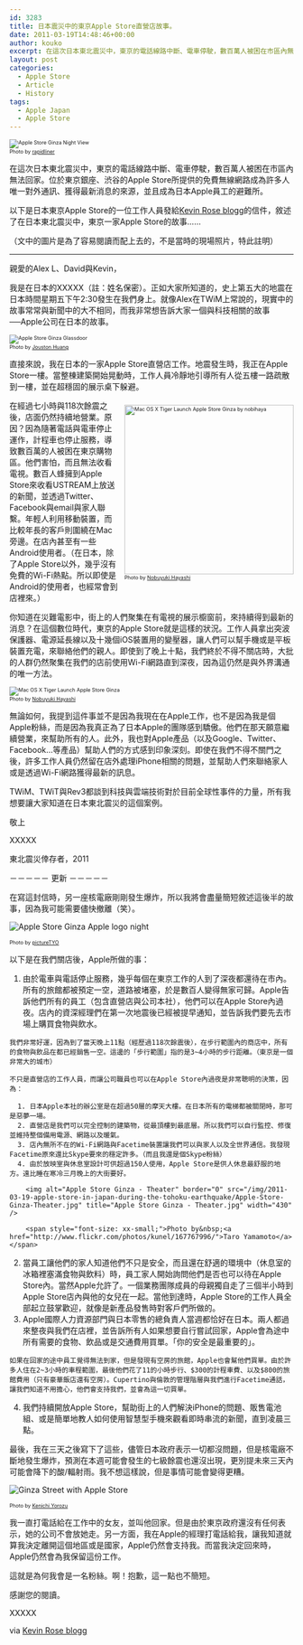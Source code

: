 ```yaml
---
id: 3283
title: 日本震災中的東京Apple Store直營店故事。
date: 2011-03-19T14:48:46+00:00
author: kouko
excerpt: 在這次日本東北震災中，東京的電話線路中斷、電車停駛，數百萬人被困在市區內無法回家。位於東京銀座、渋谷的Apple Store所提供的免費無線網路成為許多人唯一對外通訊、獲得最新消息的來源，並且成為日本Apple員工的避難所。
layout: post
categories:
  - Apple Store
  - Article
  - History
tags:
  - Apple Japan
  - Apple Store
---
```

<p style="font-size: xx-small;">
  <img alt="Apple Store Ginza Night View" border="0" src="/img/2011-03-19-apple-store-in-japan-during-the-tohoku-earthquake/Apple-Store-Ginza-Night-View.jpg" title="Apple Store Ginza Night View.jpg"  /><br /> Photo by&nbsp;<a href="http://www.flickr.com/photos/rapidliner/5294586514/">rapidliner</a>
</p>

在這次日本東北震災中，東京的電話線路中斷、電車停駛，數百萬人被困在市區內無法回家。位於東京銀座、渋谷的Apple Store所提供的免費無線網路成為許多人唯一對外通訊、獲得最新消息的來源，並且成為日本Apple員工的避難所。

以下是日本東京Apple Store的一位工作人員發給[Kevin Rose blogg](http://kevinrose.com/blogg/2011/3/14/apples-role-in-japan-during-the-tohoku-earthquake.html)的信件，敘述了在日本東北震災中，東京一家Apple Store的故事&hellip;&hellip;

（文中的圖片是為了容易閱讀而配上去的，不是當時的現場照片，特此註明）


***

親愛的Alex L、David與Kevin，

我是在日本的XXXXX（註：姓名保密）。正如大家所知道的，史上第五大的地震在日本時間星期五下午2:30發生在我們身上。就像Alex在TWiM上常說的，現實中的故事常常與新聞中的大不相同，而我非常想告訴大家一個與科技相關的故事──Apple公司在日本的故事。

<span style="font-size: xx-small;"><img alt="Apple Store Ginza Glassdoor" border="0" src="/img/2011-03-19-apple-store-in-japan-during-the-tohoku-earthquake/Apple-Store-Ginza-Glassdoor.jpg" title="Apple Store Ginza Glassdoor.jpg"  /><br /> Photo by <a href="http://www.flickr.com/photos/joustonhuang/4261784419/">Jouston Huang</a></span>

直接來說，我在日本的一家Apple Store直營店工作。地震發生時，我正在Apple Store一樓。當整棟建築開始晃動時，工作人員冷靜地引導所有人從五樓一路疏散到一樓，並在超穩固的展示桌下躲避。

<div style="float: right; padding-left: 10px;">
  <p style="font-size: xx-small;">
    <img alt="Mac OS X Tiger Launch Apple Store Ginza by nobihaya" border="0" src="/img/2011-03-19-apple-store-in-japan-during-the-tohoku-earthquake/Mac-OS-X-Tiger-Launch-Apple-Store-Ginza-by-nobihaya.jpg" title="Mac OS X Tiger Launch Apple Store Ginza by nobihaya.jpg" width="300" /><br /> Photo by&nbsp;<a href="http://www.flickr.com/photos/nobihaya/11514587/">Nobuyuki Hayashi</a>
  </p>
</div>

在經過七小時與118次餘震之後，店面仍然持續地營業。原因？因為隨著電話與電車停止運作，計程車也停止服務，導致數百萬的人被困在東京購物區。他們害怕，而且無法收看電視。數百人蜂擁到Apple Store來收看USTREAM上放送的新聞，並透過Twitter、Facebook與email與家人聯繫。年輕人利用移動裝置，而比較年長的客戶則圍繞在Mac旁邊。在店內甚至有一些Android使用者。（在日本，除了Apple Store以外，幾乎沒有免費的Wi-Fi熱點。所以即使是Android的使用者，也經常會到店裡來。）

你知道在災難電影中，街上的人們聚集在有電視的展示櫥窗前，來持續得到最新的消息？在這個數位時代，東京的Apple Store就是這樣的狀況。工作人員拿出突波保護器、電源延長線以及十幾個iOS裝置用的變壓器，讓人們可以幫手機或是平板裝置充電，來聯絡他們的親人。即使到了晚上十點，我們終於不得不關店時，大批的人群仍然聚集在我們的店前使用Wi-Fi網路直到深夜，因為這仍然是與外界溝通的唯一方法。

<p style="font-size: xx-small;">
  <img alt="Mac OS X Tiger Launch Apple Store Ginza" border="0" src="/img/2011-03-19-apple-store-in-japan-during-the-tohoku-earthquake/Mac-OS-X-Tiger-Launch-Apple-Store-Ginza.jpg" title="Mac OS X Tiger Launch Apple Store Ginza.jpg"  /><br /> Photo by&nbsp;<a href="http://www.flickr.com/photos/nobihaya/11516177/">Nobuyuki Hayashi</a>
</p>

無論如何，我提到這件事並不是因為我現在在Apple工作，也不是因為我是個Apple粉絲，而是因為我真正為了日本Apple的團隊感到驕傲。他們在那天願意繼續營業，來幫助所有的人。此外，我也對Apple產品（以及Google、Twitter、Facebook&hellip;等產品）幫助人們的方式感到印象深刻。即使在我們不得不關門之後，許多工作人員仍然留在店外處理iPhone相關的問題，並幫助人們來聯絡家人或是透過Wi-Fi網路獲得最新的訊息。

TWiM、TWiT與Rev3都談到科技與雲端技術對於目前全球性事件的力量，所有我想要讓大家知道在日本東北震災的這個案例。

敬上

XXXXX

東北震災倖存者，2011

－－－－－ 更新&nbsp;－－－－－

在寫這封信時，另一座核電廠剛剛發生爆炸，所以我將會盡量簡短敘述這後半的故事，因為我可能需要儘快撤離（笑）。

<img alt="Apple Store Ginza Apple logo night" border="0" src="/img/2011-03-19-apple-store-in-japan-during-the-tohoku-earthquake/Apple-Store-Ginza-Apple-logo-night.jpg" style="border: 0px initial initial;" title="Apple Store Ginza Apple logo night.jpg"  />

<span style="font-size: xx-small;">Photo by </span><a href="http://www.flickr.com/photos/pict_u_re/2480117954/" style="font-size: xx-small;">pictureTYO</a>

以下是在我們關店後，Apple所做的事：

  1. 由於電車與電話停止服務，幾乎每個在東京工作的人到了深夜都還待在市內。所有的旅館都被預定一空，道路被堵塞，於是數百人變得無家可歸。Apple告訴他們所有的員工（包含直營店與公司本社），他們可以在Apple Store內過夜。店內的資深經理們在第一次地震後已經被提早通知，並告訴我們要先去市場上購買食物與飲水。

    我們非常好運，因為到了當天晚上11點（經歷過118次餘震後），在步行範圍內的商店中，所有的食物與飲品在都已經銷售一空。這邊的「步行範圍」指的是3~4小時的步行距離。（東京是一個非常大的城市）

    不只是直營店的工作人員，而讓公司職員也可以在Apple Store內過夜是非常聰明的決策，因為：

      1. 日本Apple本社的辦公室是在超過50層的摩天大樓。在日本所有的電梯都被關閉時，那可是惡夢一場。
      2. 直營店是我們可以完全控制的建築物，從最頂樓到最底層。所以我們可以自行監控、修復並維持整個備用電源、網路以及暖氣。
      3. 店內無所不在的Wi-Fi網路與Facetime裝置讓我們可以與家人以及全世界通信。我發現Facetime原來還比Skype要來的穩定許多。（而且我還是個Skype粉絲）
      4. 由於放映室與休息室設計可供超過150人使用，Apple Store是供人休息最舒服的地方。遠比睡在寒冷三月晚上的大街要好。

        <img alt="Apple Store Ginza - Theater" border="0" src="/img/2011-03-19-apple-store-in-japan-during-the-tohoku-earthquake/Apple-Store-Ginza-Theater.jpg" title="Apple Store Ginza - Theater.jpg" width="430" />

        <span style="font-size: xx-small;">Photo by&nbsp;<a href="http://www.flickr.com/photos/kunel/167767996/">Taro Yamamoto</a></span>
  2. 當員工讓他們的家人知道他們不只是安全，而且還在舒適的環境中（休息室的冰箱裡塞滿食物與飲料）時，員工家人開始詢問他們是否也可以待在Apple Store內。當然Apple允許了。一個業務團隊成員的母親獨自走了三個半小時到Apple Store店內與他的女兒在一起。當他到達時，Apple Store的工作人員全部起立鼓掌歡迎，就像是新產品發售時對客戶們所做的。
  3. Apple國際人力資源部門與日本零售的總負責人當週都恰好在日本。兩人都過來整夜與我們在店裡，並告訴所有人如果想要自行嘗試回家，Apple會為途中所有需要的食物、飲品或是交通費用買單。「你的安全是最重要的」。

    如果在回家的途中員工覺得無法到家，但是發現有空房的旅館，Apple也會幫他們買單。由於許多人住在2~3小時的車程範圍，最後他們花了11的小時步行、$300的計程車費、以及$800的旅館費用（只有豪華飯店還有空房）。Cupertino與倫敦的管理階層與我們進行Facetime通話，讓我們知道不用擔心，他們會支持我們，並會為這一切買單。

  4. 我們持續開放Apple Store，幫助街上的人們解決iPhone的問題、販售電池組、或是簡單地教人如何使用智慧型手機來觀看即時串流的新聞，直到凌晨三點。

最後，我在三天之後寫下了這些，儘管日本政府表示一切都沒問題，但是核電廠不斷地發生爆炸，預測在本週可能會發生的七級餘震也還沒出現，更別提未來三天內可能會降下的酸/輻射雨。我不想這樣說，但是事情可能會變得更糟。

<img alt="Ginza Street with Apple Store" border="0" src="/img/2011-03-19-apple-store-in-japan-during-the-tohoku-earthquake/Ginza-Street-with-Apple-Store.jpg" style="border: 0px initial initial;" title="Ginza Street with Apple Store.jpg"  />

<span style="font-size: xx-small;">Photo by </span><a href="http://www.flickr.com/photos/rozken-commons/4938712302/" style="font-size: xx-small;">Kenichi Yorozu</a>

我一直打電話給在工作中的女友，並叫他回家。但是由於東京政府還沒有任何表示，她的公司不會放她走。另一方面，我在Apple的經理打電話給我，讓我知道就算我決定離開這個地區或是國家，Apple仍然會支持我。而當我決定回來時，Apple仍然會為我保留這份工作。

這就是為何我會是一名粉絲。啊！抱歉，這一點也不簡短。

感謝您的閱讀。

XXXXX

via [Kevin Rose blogg](http://kevinrose.com/blogg/2011/3/14/apples-role-in-japan-during-the-tohoku-earthquake.html)
